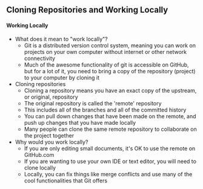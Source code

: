 ## Cloning Repositories and Working Locally

#### Working Locally
- What does it mean to "work locally"?
  - Git is a distributed version control system, meaning you can work on projects on your own computer without internet or other network connectivity
  - Much of the awesome functionality of git is accessible on GitHub, but for a lot of it, you need to bring a copy of the repository (project) to your computer by cloning it
- Cloning repositories
  - Cloning a repository means you have an exact copy of the upstream, or original, repository
  - The original repository is called the 'remote' repository
  - This includes all of the branches and all of the committed history
  - You can pull down changes that have been made on the remote, and push up changes that you have made locally
  - Many people can clone the same remote repository to collaborate on the project together
- Why would you work locally?
  - If you are only editing small documents, it's OK to use the remote on GitHub.com
  - If you are wanting to use your own IDE or text editor, you will need to clone locally
  - Locally, you can fix things like merge conflicts and use many of the cool functionalities that Git offers
  
